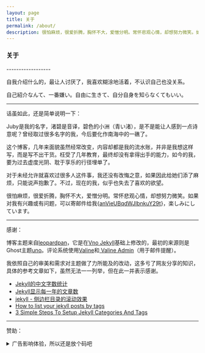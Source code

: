 ```yaml
---
layout: page 
title: 关于
permalink: /about/
description: 很怕麻烦，很爱折腾，胸怀不大，爱憎分明。常怀悲观心情，却想努力微笑。如果对我有兴趣或有问题...
---
```


<h3>关于</h3>
------------------

自我介绍什么的，最让人讨厌了，我喜欢糊涂地活着，不认识自己也没关系。

自己紹介なんて、一番嫌い。自由に生きて、自分自身を知らなくてもいい。

-------------------

话虽如此，还是简单说明一下：

Juby是我的名字，渚碧是音译，碧色的小洲（青い渚），是不是能让人感到一点诗意呢？曾经取过很多名字的我，今后要化作南海中的一礁了。

这个博客，几年来面貌虽然经常改变，内容却都是我的流水账，并非是我想这样写，而是写不出干货。枉受了几年教育，最终却没有拿得出手的能力，如今的我，要为过去虚度光阴、耽于享乐的行径埋单了。

对于未经允许就喜欢过很多人这件事，我还没有改悔之意，如果因此给她们添了麻烦，只能说声抱歉了。不过，现在的我，似乎也失去了喜欢的欲望。

很怕麻烦，很爱折腾，胸怀不大，爱憎分明。常怀悲观心情，却想努力微笑。如果对我有兴趣或有问题，可以寄邮件给我{[anVieUBqdWJlbnkuY29t](javascript:;)}，楽しみにしています。

-------------------

感谢：

博客主题来自[leopardpan](https://github.com/leopardpan/leopardpan.github.io/)，它是在[Vno Jekyll](https://github.com/onevcat/vno-jekyll)基础上修改的，最初的来源则是Ghost主题[uno](https://github.com/daleanthony/uno)。评论系统使用[Valine](https://valine.js.org/)和[ Valine Admin](https://panjunwen.com/valine-admin-document/)（用于邮件提醒）。

我依照自己的审美和需求对主题做了力所能及的改动，这多亏了网友分享的知识，具体的参考文章如下，虽然无法一一列举，但在此一并表示感谢。

- [Jekyll的中文字数统计](https://blog.fooleap.org/jekyll-count-of-chinese-characters.html)
- [Jekyll显示每一年的文章数](https://blog.fooleap.org/posts-size-for-each-year-in-jekyll.html)
- [jekyll - 侧边栏目录的滚动效果](https://creeperdance.github.io/2017/05/jekyll-catalog.html)
- [How to list your jekyll posts by tags](https://www.jokecamp.com/blog/listing-jekyll-posts-by-tag/)
- [3 Simple Steps To Setup Jekyll Categories And Tags
](https://blog.webjeda.com/jekyll-categories/)

-------------------

赞助：
<details>
    <summary>广告影响体验，所以还是放个码吧</summary>
    <br><img src="/images/default/wxreward.jpg"><br>
</details>
<br>
